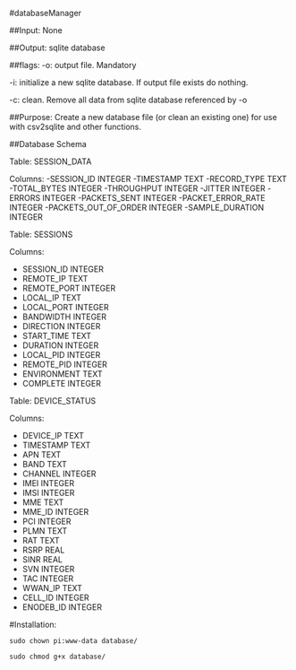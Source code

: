 #databaseManager

##Input:
None

##Output:
sqlite database

##flags:
-o: output file. Mandatory

-i: initialize a new sqlite database. If output file exists do nothing.

-c: clean. Remove all data from sqlite database referenced by -o

##Purpose:
Create a new database file (or clean an existing one) for use with csv2sqlite and other functions.

##Database Schema

Table:
SESSION_DATA

Columns:
-SESSION_ID INTEGER
-TIMESTAMP TEXT
-RECORD_TYPE TEXT
-TOTAL_BYTES INTEGER
-THROUGHPUT INTEGER
-JITTER INTEGER
-ERRORS INTEGER
-PACKETS_SENT INTEGER
-PACKET_ERROR_RATE INTEGER
-PACKETS_OUT_OF_ORDER INTEGER
-SAMPLE_DURATION INTEGER

Table:
SESSIONS

Columns:
- SESSION_ID INTEGER
- REMOTE_IP TEXT
- REMOTE_PORT INTEGER
- LOCAL_IP TEXT
- LOCAL_PORT INTEGER
- BANDWIDTH INTEGER
- DIRECTION INTEGER
- START_TIME TEXT
- DURATION INTEGER
- LOCAL_PID INTEGER
- REMOTE_PID INTEGER
- ENVIRONMENT TEXT
- COMPLETE INTEGER

Table:
DEVICE_STATUS

Columns:

- DEVICE_IP TEXT
- TIMESTAMP TEXT
- APN TEXT
- BAND TEXT
- CHANNEL INTEGER
- IMEI INTEGER
- IMSI INTEGER
- MME TEXT
- MME_ID INTEGER
- PCI INTEGER
- PLMN TEXT
- RAT TEXT
- RSRP REAL
- SINR REAL
- SVN INTEGER
- TAC INTEGER
- WWAN_IP TEXT
- CELL_ID INTEGER
- ENODEB_ID INTEGER

#Installation:
~~~
sudo chown pi:www-data database/

sudo chmod g+x database/
~~~

